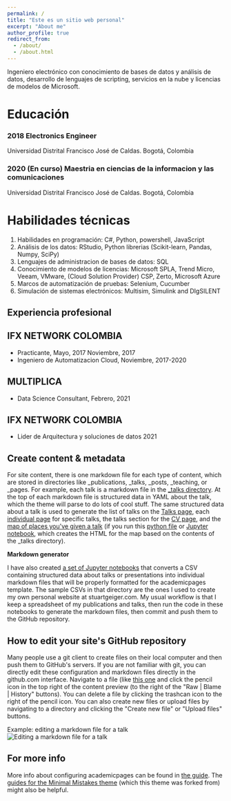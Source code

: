 ```yaml
---
permalink: /
title: "Este es un sitio web personal"
excerpt: "About me"
author_profile: true
redirect_from: 
  - /about/
  - /about.html
---
```


Ingeniero electrónico con conocimiento de bases de datos y análisis de datos, desarrollo de lenguajes de scripting, servicios en la nube y licencias de modelos de Microsoft.

Educación
======
### 2018 Electronics Engineer
  Universidad Distrital Francisco José de Caldas. Bogotá, Colombia
### 2020 (En curso) Maestria en ciencias de la informacion y las comunicaciones 
  Universidad Distrital Francisco José de Caldas. Bogotá, Colombia

Habilidades técnicas
======
1. Habilidades en programación: C#, Python, powershell, JavaScript
2. Análisis de los datos: RStudio, Python librerias (Scikit-learn, Pandas, Numpy, SciPy)
3. Lenguajes de administracion de bases de datos: SQL
4. Conocimiento de modelos de licencias: Microsoft SPLA, Trend Micro, Veeam, VMware, (Cloud Solution Provider) CSP, Zerto, Microsoft Azure
5. Marcos de automatización de pruebas: Selenium, Cucumber
6. Simulación de sistemas electrónicos: Multisim, Simulink and DIgSILENT

Experiencia profesional
------
## IFX NETWORK COLOMBIA
* Practicante, Mayo, 2017 Noviembre, 2017
* Ingeniero de Automatizacion Cloud, Noviembre, 2017-2020

## MULTIPLICA
* Data Science Consultant, Febrero, 2021 

## IFX NETWORK COLOMBIA
* Lider de Arquitectura y soluciones de datos 2021

Create content & metadata
------
For site content, there is one markdown file for each type of content, which are stored in directories like _publications, _talks, _posts, _teaching, or _pages. For example, each talk is a markdown file in the [_talks directory](https://github.com/academicpages/academicpages.github.io/tree/master/_talks). At the top of each markdown file is structured data in YAML about the talk, which the theme will parse to do lots of cool stuff. The same structured data about a talk is used to generate the list of talks on the [Talks page](https://academicpages.github.io/talks), each [individual page](https://academicpages.github.io/talks/2012-03-01-talk-1) for specific talks, the talks section for the [CV page](https://academicpages.github.io/cv), and the [map of places you've given a talk](https://academicpages.github.io/talkmap.html) (if you run this [python file](https://github.com/academicpages/academicpages.github.io/blob/master/talkmap.py) or [Jupyter notebook](https://github.com/academicpages/academicpages.github.io/blob/master/talkmap.ipynb), which creates the HTML for the map based on the contents of the _talks directory).

**Markdown generator**

I have also created [a set of Jupyter notebooks](https://github.com/academicpages/academicpages.github.io/tree/master/markdown_generator
) that converts a CSV containing structured data about talks or presentations into individual markdown files that will be properly formatted for the academicpages template. The sample CSVs in that directory are the ones I used to create my own personal website at stuartgeiger.com. My usual workflow is that I keep a spreadsheet of my publications and talks, then run the code in these notebooks to generate the markdown files, then commit and push them to the GitHub repository.

How to edit your site's GitHub repository
------
Many people use a git client to create files on their local computer and then push them to GitHub's servers. If you are not familiar with git, you can directly edit these configuration and markdown files directly in the github.com interface. Navigate to a file (like [this one](https://github.com/academicpages/academicpages.github.io/blob/master/_talks/2012-03-01-talk-1.md) and click the pencil icon in the top right of the content preview (to the right of the "Raw | Blame | History" buttons). You can delete a file by clicking the trashcan icon to the right of the pencil icon. You can also create new files or upload files by navigating to a directory and clicking the "Create new file" or "Upload files" buttons. 

Example: editing a markdown file for a talk
![Editing a markdown file for a talk](/images/editing-talk.png)

For more info
------
More info about configuring academicpages can be found in [the guide](https://academicpages.github.io/markdown/). The [guides for the Minimal Mistakes theme](https://mmistakes.github.io/minimal-mistakes/docs/configuration/) (which this theme was forked from) might also be helpful.
